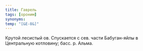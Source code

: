 ```yaml
---
title: Гаврель
tags: [ороним]
synonyms:
temp: "[&Е-8&]"
---
```


Крутой лесистый ов. Спускается с сев. части Бабуган-яйлы в Центральную
котловину; басс. р. Альма.
